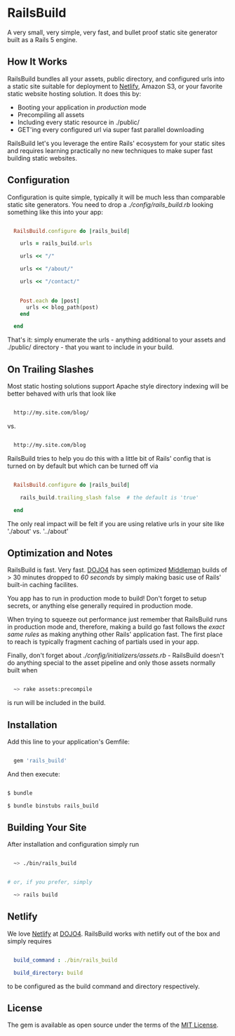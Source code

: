 # RailsBuild

A very small, very simple, very fast, and bullet proof static site generator
built as a Rails 5 engine.



## How It Works

RailsBuild bundles all your assets, public directory, and configured urls into
a static site suitable for deployment to [Netlify](https://www.netlify.com/), Amazon S3, or your favorite
static website hosting solution.  It does this by:

- Booting your application in *production* mode
- Precompiling all assets
- Including every static resource in ./public/
- GET'ing every configured url via super fast parallel downloading

RailsBuild let's you leverage the entire Rails' ecosystem for your static
sites and requires learning practically no new techniques to make super fast
building static websites.



## Configuration

Configuration is quite simple, typically it will be much less than comparable
static site generators.  You need to drop a *./config/rails_build.rb* looking
something like this into your app:

```ruby

  RailsBuild.configure do |rails_build|

    urls = rails_build.urls

    urls << "/"

    urls << "/about/"

    urls << "/contact/"

 
    Post.each do |post|
      urls << blog_path(post) 
    end

  end


```

That's it: simply enumerate the urls - anything additional to your assets and
./public/ directory - that you want to include in your build.

## On Trailing Slashes

Most static hosting solutions support Apache style directory indexing will be
better behaved with urls that look like

```markdown

  http://my.site.com/blog/

```

vs.

```markdown

  http://my.site.com/blog

```

RailsBuild tries to help you do this with a little bit of Rails' config that
is turned on by default but which can be turned off via

```ruby

  RailsBuild.configure do |rails_build|

    rails_build.trailing_slash false  # the default is 'true'

  end

```

The only real impact will be felt if you are using relative urls in your site
like './about' vs. '../about'



## Optimization and Notes

RailsBuild is fast.  Very fast.  [DOJO4](http://dojo4.com) has seen optimized [Middleman](https://middlemanapp.com/) builds of > 30 minutes dropped to *60 seconds* by simply making basic use of Rails' built-in caching facilites.

You app has to run in production mode to build!  Don't forget to setup
secrets, or anything else generally required in production mode.

When trying to squeeze out performance just remember that RailsBuild runs in
production mode and, therefore, making a build go fast follows the *exact same
rules* as making anything other Rails' application fast.  The first place to
reach is typically fragment caching of partials used in your app.


Finally, don't forget about *./config/initializers/assets.rb* - RailsBuild
doesn't do anything special to the asset pipeline and only those assets
normally built when

```bash

  ~> rake assets:precompile

```

is run will be included in the build.



## Installation

Add this line to your application's Gemfile:

```ruby

  gem 'rails_build'


```

And then execute:

```bash

$ bundle

$ bundle binstubs rails_build


```



## Building Your Site


After installation and configuration simply run

```bash

  ~> ./bin/rails_build


# or, if you prefer, simply

  ~> rails build


```



## Netlify

We love [Netlify](https://www.netlify.com/) at [DOJO4](http://dojo4.com).  RailsBuild works with netlify
out of the box and simply requires

```yaml

  build_command : ./bin/rails_build

  build_directory: build

```

to be configured as the build command and directory respectively.



## License

The gem is available as open source under the terms of the [MIT License](http://opensource.org/licenses/MIT).
